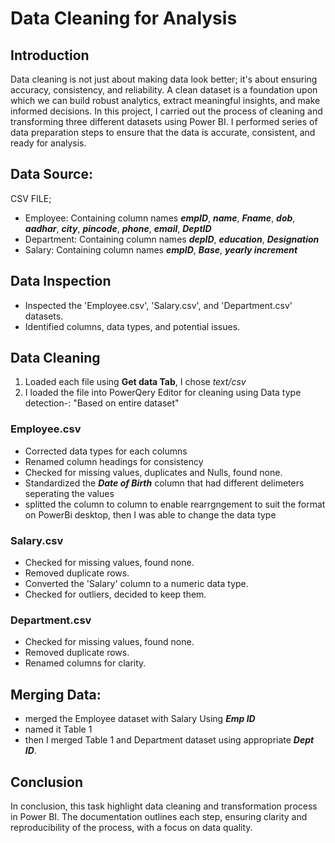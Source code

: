 # Data Cleaning for Analysis
## Introduction
Data cleaning is not just about making data look better; it's about ensuring accuracy, consistency, and reliability. A clean dataset is a foundation upon which we can build robust analytics, extract meaningful insights, and make informed decisions. In this project, I carried out the process of cleaning and transforming three different datasets using Power BI. I performed series of data preparation steps to ensure that the data is accurate, consistent, and ready for analysis.
## Data Source:
CSV FILE;
- Employee: Containing column names **_empID_**,	**_name_**,	**_Fname_**,	**_dob_**,	**_aadhar_**,	**_city_**,	**_pincode_**, **_phone_**, **_email_**,	**_DeptID_**
- Department: Containing column names **_depID_**,	**_education_**,	**_Designation_**
- Salary: Containing column names  **_empID_**,	**_Base_**,	**_yearly increment_**
## Data Inspection
- Inspected the 'Employee.csv', 'Salary.csv', and 'Department.csv' datasets.
- Identified columns, data types, and potential issues.
## Data Cleaning
1. Loaded each file using **Get data Tab**, I chose _text/csv_
2. I loaded the file into PowerQery Editor for cleaning using Data type detection-: "Based on entire dataset" 
### Employee.csv
- Corrected data types for each columns
- Renamed column headings for consistency
- Checked for missing values, duplicates and Nulls, found none.
- Standardized the **_Date of Birth_** column that had different delimeters seperating the values
- splitted the column to column to enable rearrgngement to suit the format on PowerBi desktop, then I was able to change the data type
### Salary.csv
- Checked for missing values, found none.
- Removed duplicate rows.
- Converted the 'Salary' column to a numeric data type.
- Checked for outliers, decided to keep them.
### Department.csv
- Checked for missing values, found none.
- Removed duplicate rows.
- Renamed columns for clarity.
## Merging Data:
- merged the Employee dataset with Salary Using **_Emp ID_**
- named it Table 1
- then I merged Table 1 and Department dataset using appropriate **_Dept ID_**.
## Conclusion
In conclusion, this task highlight data cleaning and transformation process in Power BI. The documentation outlines each step, ensuring clarity and reproducibility of the process, with a focus on data quality.
